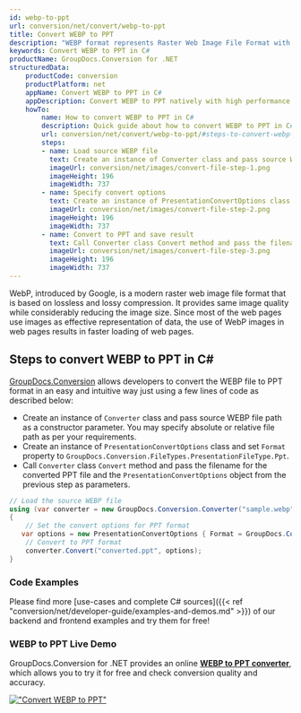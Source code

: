 ```yaml
---
id: webp-to-ppt
url: conversion/net/convert/webp-to-ppt
title: Convert WEBP to PPT
description: "WEBP format represents Raster Web Image File Format with .webp extension. Learn how to convert WEBP to PPT file programmatically in C# language using GroupDocs.Conversion for .NET library."
keywords: Convert WEBP to PPT in C#
productName: GroupDocs.Conversion for .NET
structuredData:
    productCode: conversion
    productPlatform: net
    appName: Convert WEBP to PPT in C#
    appDescription: Convert WEBP to PPT natively with high performance using C# language and server side GroupDocs.Conversion for .NET APIs, without the use of any software like Microsoft or Open Office.
    howTo:
        name: How to convert WEBP to PPT in C# 
        description: Quick guide about how to convert WEBP to PPT in C# with high performance and accuracy.
        url: conversion/net/convert/webp-to-ppt/#steps-to-convert-webp-to-ppt-in-c
        steps:
        - name: Load source WEBP file 
          text: Create an instance of Converter class and pass source WEBP file path as a constructor parameter. You may specify absolute or relative file path as per your requirements. 
          imageUrl: conversion/net/images/convert-file-step-1.png
          imageHeight: 196
          imageWidth: 737
        - name: Specify convert options 
          text: Create an instance of PresentationConvertOptions class.
          imageUrl: conversion/net/images/convert-file-step-2.png
          imageHeight: 196
          imageWidth: 737
        - name: Convert to PPT and save result 
          text: Call Converter class Convert method and pass the filename for the converted HTML file and the PresentationConvertOptions object from the previous step as parameters.
          imageUrl: conversion/net/images/convert-file-step-3.png
          imageHeight: 196
          imageWidth: 737
---
```


WebP, introduced by Google, is a modern raster web image file format that is based on lossless and lossy compression. It provides same image quality while considerably reducing the image size. Since most of the web pages use images as effective representation of data, the use of WebP images in web pages results in faster loading of web pages.

## Steps to convert WEBP to PPT in C#

[GroupDocs.Conversion](https://products.groupdocs.com/conversion/net) allows developers to convert the WEBP file to PPT format in an easy and intuitive way just using a few lines of code as described below:

* Create an instance of `Converter` class and pass source WEBP file path as a constructor parameter. You may specify absolute or relative file path as per your requirements. 
* Create an instance of `PresentationConvertOptions` class and set `Format` property to `GroupDocs.Conversion.FileTypes.PresentationFileType.Ppt`.
* Call `Converter` class `Convert` method and pass the filename for the converted PPT file and the `PresentationConvertOptions` object from the previous step as parameters.

```csharp
// Load the source WEBP file
using (var converter = new GroupDocs.Conversion.Converter("sample.webp"))
{
    // Set the convert options for PPT format
   var options = new PresentationConvertOptions { Format = GroupDocs.Conversion.FileTypes.PresentationFileType.Ppt };
    // Convert to PPT format
    converter.Convert("converted.ppt", options);
}
```

### Code Examples

Please find more [use-cases and complete C# sources]({{< ref "conversion/net/developer-guide/examples-and-demos.md" >}}) of our backend and frontend examples and try them for free!

### WEBP to PPT Live Demo

GroupDocs.Conversion for .NET provides an online [**WEBP to PPT converter**](https://products.groupdocs.app/conversion/webp-to-ppt), which allows you to try it for free and check conversion quality and accuracy.

[!["Convert WEBP to PPT"](conversion/net/images/convert-to-ppt/convert-webp-to-ppt.png)](https://products.groupdocs.app/conversion/webp-to-ppt)
